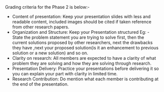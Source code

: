 Grading criteria for the Phase 2 is below:-
* Content of presentation: Keep your presentation slides with less and readable content, included images should be cited if taken reference from other research papers.
* Organization and Structure: Keep your Presentation structured Eg: - State the problem statement you are trying to solve first, then the current solutions proposed by other researchers, next the drawbacks they have ,next your proposed solution(is it an enhancement to previous solution or a new solution) and so on.
* Clarity on research: All members are expected to have a clarity of what problem they are solving and how they are solving through research.
* Presentation Delivery: Practice your presentations before delivering it so you can explain your part with clarity in limited time.
* Research Contribution: Do mention what each member is contributing at the end of the presentation.
